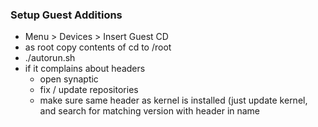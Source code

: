 ### Setup Guest Additions
* Menu > Devices > Insert Guest CD
* as root copy contents of cd to /root
* ./autorun.sh
* if it complains about headers
    * open synaptic
    * fix / update repositories
    * make sure same header as kernel is installed (just update kernel, and search for matching version with header in name